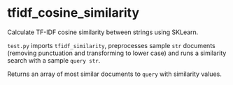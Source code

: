 # tfidf_cosine_similarity
Calculate TF-IDF cosine similarity between strings using SKLearn.

`test.py` imports `tfidf_similarity`, preprocesses sample `str` documents (removing punctuation and transforming to lower case) and runs a similarity search with a sample `query str`.

Returns an array of most similar documents to `query` with similarity values.
